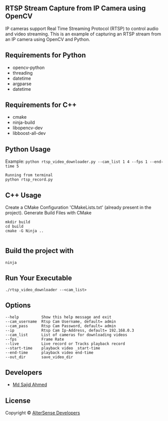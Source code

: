 ## RTSP Stream Capture from IP Camera using OpenCV

IP cameras support Real Time Streaming Protocol (RTSP) to control audio and video streaming. This is an example of capturing an RTSP stream from an IP camera using OpenCV and Python.

## Requirements for Python

- opencv-python
- threading
- datetime
- argparse
- datetime

## Requirements for C++

- cmake 
- ninja-build 
- libopencv-dev 
- libboost-all-dev

## Python Usage

Example: ``python rtsp_video_downloader.py --cam_list 1 4 --fps 1 --end-time 5``

``` 
Running from terminal 
python rtsp_record.py 
```

## C++ Usage

Create a CMake Configuration 'CMakeLists.txt' (already present in the project).
Generate Build Files with CMake 

```
mkdir build
cd build
cmake -G Ninja ..


```
## Build the project with

`ninja`

## Run Your Executable

```
./rtsp_video_downloader --<cam_list>

```

## Options

```
--help          Show this help message and exit
--cam_username  Rtsp Cam Username, default= admin
--cam_pass      Rtsp Cam Password, default= admin
--ip            Rtsp Cam Ip-Address, default= 192.168.0.3
--cam_list      List of cameras for downloading videos
--fps           Frame Rate
--live          Live record or Tracks playback record
--start-time    playback video _start-time
--end-time      playback video end-time
--out_dir       save_video_dir
  ```
## Developers

* [Md Sajid Ahmed](https://github.com/sajidahmed12)
## License

Copyright © [AlterSense Developers ](https://altersense.com)
